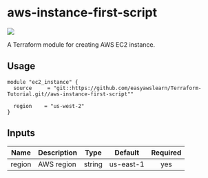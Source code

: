 # aws-instance-first-script

![](https://https://github.com/VSKKumars/badge.svg)

A Terraform module for creating AWS EC2 instance.

## Usage

```hcl
module "ec2_instance" {
  source     = "git::https://github.com/easyawslearn/Terraform-Tutorial.git//aws-instance-first-script""

  region    = "us-west-2"
}
```

## Inputs

| Name | Description | Type | Default | Required |
|------|-------------|:----:|:-----:|:-----:|
| region | AWS region | string | us-east-1 | yes |
